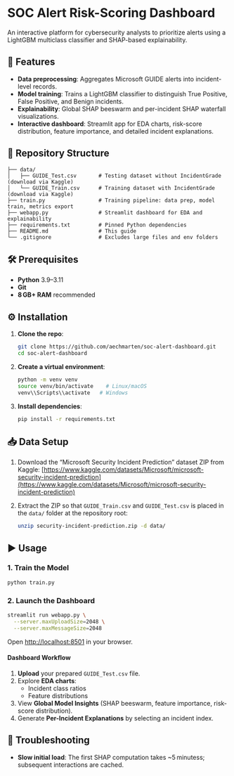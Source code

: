 # SOC Alert Risk-Scoring Dashboard

An interactive platform for cybersecurity analysts to prioritize alerts using a LightGBM multiclass classifier and SHAP-based explainability.

## 🚀 Features

- **Data preprocessing**: Aggregates Microsoft GUIDE alerts into incident-level records.
- **Model training**: Trains a LightGBM classifier to distinguish True Positive, False Positive, and Benign incidents.
- **Explainability**: Global SHAP beeswarm and per-incident SHAP waterfall visualizations.
- **Interactive dashboard**: Streamlit app for EDA charts, risk-score distribution, feature importance, and detailed incident explanations.

## 📂 Repository Structure

```
├── data/
│   ├── GUIDE_Test.csv       # Testing dataset without IncidentGrade (download via Kaggle)
│   └── GUIDE_Train.csv      # Training dataset with IncidentGrade (download via Kaggle)
├── train.py                 # Training pipeline: data prep, model train, metrics export
├── webapp.py                # Streamlit dashboard for EDA and explainability
├── requirements.txt         # Pinned Python dependencies
├── README.md                # This guide
└── .gitignore               # Excludes large files and env folders
```

## 🛠️ Prerequisites

- **Python** 3.9–3.11
- **Git**
- **8 GB+ RAM** recommended

## ⚙️ Installation

1. **Clone the repo**:
   ```bash
   git clone https://github.com/aechmarten/soc-alert-dashboard.git
   cd soc-alert-dashboard
   ```
2. **Create a virtual environment**:
   ```bash
   python -m venv venv
   source venv/bin/activate    # Linux/macOS
   venv\\Scripts\\activate   # Windows
   ```
3. **Install dependencies**:
   ```bash
   pip install -r requirements.txt
   ```

## 📥 Data Setup

1. Download the “Microsoft Security Incident Prediction” dataset ZIP from Kaggle: [https://www.kaggle.com/datasets/Microsoft/microsoft-security-incident-prediction](https://www.kaggle.com/datasets/Microsoft/microsoft-security-incident-prediction)

2. Extract the ZIP so that `GUIDE_Train.csv` and `GUIDE_Test.csv` is placed in the `data/` folder at the repository root:

   ```bash
   unzip security-incident-prediction.zip -d data/
   ```

## ▶️ Usage

### 1. Train the Model

```bash
python train.py 
```

### 2. Launch the Dashboard

```bash
streamlit run webapp.py \
  --server.maxUploadSize=2048 \
  --server.maxMessageSize=2048
```

Open [http://localhost:8501](http://localhost:8501) in your browser.

#### Dashboard Workflow

1. **Upload** your prepared `GUIDE_Test.csv` file.
2. Explore **EDA charts**:
   - Incident class ratios
   - Feature distributions
3. View **Global Model Insights** (SHAP beeswarm, feature importance, risk-score distribution).
4. Generate **Per-Incident Explanations** by selecting an incident index.

## 🐞 Troubleshooting

- **Slow initial load**: The first SHAP computation takes \~5 minutess; subsequent interactions are cached.



